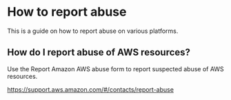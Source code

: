 # How to report abuse

This is a guide on how to report abuse on various platforms.

## How do I report abuse of AWS resources?

Use the Report Amazon AWS abuse form to report suspected abuse of AWS resources.

<https://support.aws.amazon.com/#/contacts/report-abuse>
